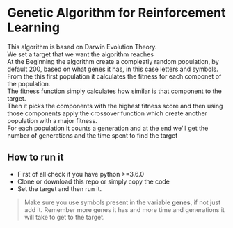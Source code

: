 # Genetic Algorithm for Reinforcement Learning
This algorithm is based on Darwin Evolution Theory.  
We set a target that we want the algorithm reaches  
At the Beginning the algorithm create a compleatly random population, by default 200, based on what genes it has, in this case letters and symbols.  
From the this first population it calculates the fitness for each componet of the population.  
The fitness function simply calculates how similar is that component to the target.  
Then it picks the components with the highest fitness score and then using those components apply the crossover function which create another population with a major fitness.  
For each population it counts a generation and at the end we'll get the number of generations and the time spent to find the target  
## How to run it
* First of all check if you have python >=3.6.0
* Clone or download this repo or simply copy the code
* Set the target and then run it.  

>Make sure you use symbols present in the variable **genes**, if not just add it.  Remember more genes it has and more time and generations it will take to get to the target.
